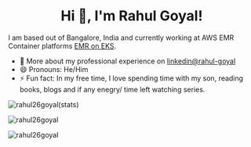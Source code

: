 <h1 align="center">Hi 👋, I'm Rahul Goyal!</h1>

I am based out of Bangalore, India and currently working at AWS EMR Container platforms [EMR on EKS](https://docs.aws.amazon.com/emr/latest/EMR-on-EKS-DevelopmentGuide/emr-eks.html). 


- 📄 More about my professional experience on [linkedin@rahul-goyal](https://www.linkedin.com/in/rahul-goyal-40168621/)
- 😄 Pronouns: He/Him
- ⚡ Fun fact: In my free time, I love spending time with my son, reading books, blogs and if any enegry/ time left watching series.

<p> <img align="center" src="https://github-readme-stats.vercel.app/api?username=rahul26goyal&show_icons=true&locale=en" alt="rahul26goyal(stats)" /> </p>

 <p> <img align="center" src="https://github-readme-streak-stats.herokuapp.com/?user=rahul26goyal" alt="rahul26goyal" /></p>

<p><img align="center" src="https://github-readme-stats.vercel.app/api/top-langs?username=rahul26goyal&show_icons=true&locale=en&layout=compact" alt="rahul26goyal" /></p>
<!--
**rahul26goyal/rahul26goyal** is a ✨ _special_ ✨ repository because its `README.md` (this file) appears on your GitHub profile.

Here are some ideas to get you started:

- 🔭 I’m currently working on ...
- 🌱 I’m currently learning ...
- 👯 I’m looking to collaborate on ...
- 🤔 I’m looking for help with ...
- 💬 Ask me about ...
- 📫 How to reach me: ...
- 😄 Pronouns: ...
- ⚡ Fun fact: ...
-->
